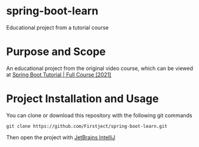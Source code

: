 # spring-boot-learn
Educational project from a tutorial course

# Purpose and Scope
An educational project from the original video course, which can be viewed at [Spring Boot Tutorial | Full Course [2021]](https://www.youtube.com/watch?v=9SGDpanrc8U)

# Project Installation and Usage
You can clone or download this repository with the following git commands
```
git clone https://github.com/Firstject/spring-boot-learn.git
```
Then open the project with [JetBrains IntelliJ](https://www.jetbrains.com/idea/)
